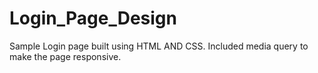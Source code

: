 # Login_Page_Design
Sample Login page built using HTML AND CSS.
Included media query to make the page responsive.
